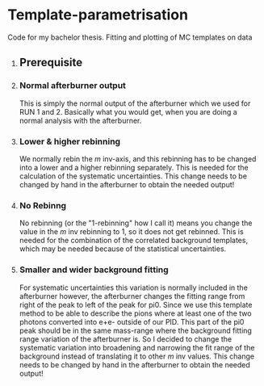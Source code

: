 # Template-parametrisation
Code for my bachelor thesis.
Fitting and plotting of MC templates on data

1. ## Prerequisite
  1. ### Normal afterburner output
     This is simply the normal output of the afterburner which we used for RUN 1
     and 2. Basically what you would get, when you are doing a normal analysis
     with the afterburner.

  2. ### Lower & higher rebinning
     We normally rebin the _m_ inv-axis, and this rebinning has to be changed
     into a lower and a higher rebinning separately. This is needed for the
     calculation of the systematic uncertainties.
     This change needs to be changed by hand in the afterburner to obtain the
     needed output!

  3. ### No Rebinng
     No rebinning (or the "1-rebinning" how I call it) means you change the
     value in the _m_ inv rebinning to 1, so it does not get rebinned. This is
     needed for the combination of the correlated background templates, which
     may be needed because of the statistical uncertainties.

  4. ### Smaller and wider background fitting
     For systematic uncertainties this variation is normally included in the
     afterburner however, the afterburner changes the fitting range from right
     of the peak to left of the peak for pi0. Since we use this template method
     to be able to describe the pions where at least one of the two photons
     converted into e+e- outside of our PID. This part of the pi0 peak should be
     in the same mass-range where the background fitting range variation of the
     afterburner is.
     So I decided to change the systematic variation into broadening and
     narrowing the fit range of the background instead of translating it to
     other _m_ inv values.
     This change needs to be changed by hand in the afterburner to obtain the
     needed output!
